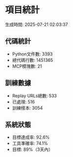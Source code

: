 # 項目統計

生成時間: 2025-07-21 02:03:37

## 代碼統計
- Python文件數:     3393
- 總代碼行數: 1451365
- MCP模塊數:       21

## 訓練數據
- Replay URLs總數: 533
- 已處理:      516
- 訓練樣本: 3054

## 系統狀態
- 目標達成率: 92.6%
- 工具準確率: 74.1%
- 目標: 89%（3天內）
